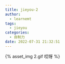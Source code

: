 ```yaml
---
title: jieyou-2
author:
  - learnemt
tags:
  - jieyou
categories:
  - 自制力
date: 2022-07-31 21:32:51
---
```





{% asset_img 2.gif  哎呀 %}
